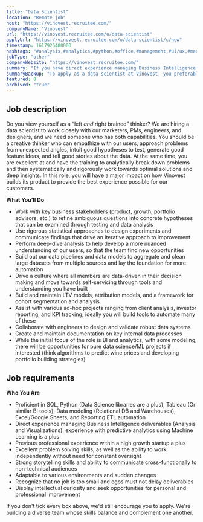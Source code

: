```yaml
---
title: "Data Scientist"
location: "Remote job"
host: "https://vinovest.recruitee.com/"
companyName: "Vinovest"
url: "https://vinovest.recruitee.com/o/data-scientist"
applyUrl: "https://vinovest.recruitee.com/o/data-scientist/c/new"
timestamp: 1617926400000
hashtags: "#analysis,#analytics,#python,#office,#management,#ui/ux,#marketing,#optimization"
jobType: "other"
companyWebsite: "https://vinovest.recruitee.com/"
summary: "If you have direct experience managing Business Intelligence deliverables, Vinovest is looking for someone with your knowledge."
summaryBackup: "To apply as a data scientist at Vinovest, you preferably need to have some knowledge of: #ui/ux, #analysis, #python."
featured: 8
archived: "true"
---
```


## Job description

Do you view yourself as a “left _and_ right brained” thinker? We are hiring a data scientist to work closely with our marketers, PMs, engineers, and designers, and we need someone who has both capabilities. You should be a creative thinker who can empathize with our users, approach problems from unexpected angles, intuit good hypotheses to test, generate good feature ideas, and tell good stories about the data. At the same time, you are excellent at and have the training to analytically break down problems and then systematically and rigorously work towards optimal solutions and deep insights. In this role, you will have a major impact on how Vinovest builds its product to provide the best experience possible for our customers.

**What You’ll Do**

*   Work with key business stakeholders (product, growth, portfolio advisors, etc.) to refine ambiguous questions into concrete hypotheses that can be examined through testing and data analysis
*   Use rigorous statistical approaches to design experiments and communicate findings that drive an iterative approach to improvement
*   Perform deep-dive analysis to help develop a more nuanced understanding of our users, so that the team find new opportunities
*   Build out our data pipelines and data models to aggregate and clean large datasets from multiple sources and lay the foundation for more automation
*   Drive a culture where all members are data-driven in their decision making and move towards self-servicing through tools and understanding you have built
*   Build and maintain LTV models, attribution models, and a framework for cohort segmentation and analysis
*   Assist with various ad-hoc projects ranging from client analysis, investor reporting, and KPI tracking; ideally you will build tools to automate many of these
*   Collaborate with engineers to design and validate robust data systems
*   Create and maintain documentation on key internal data processes
*   While the initial focus of the role is BI and analytics, with some modeling, there will be opportunities for pure data science/ML projects if interested (think algorithms to predict wine prices and developing portfolio building strategies)

## Job requirements

**Who You Are**

*   Proficient in SQL, Python (Data Science libraries are a plus), Tableau (Or similar BI tools), Data modeling (Relational DB and Warehouses), Excel/Google Sheets, and Reporting ETL automation
*   Direct experience managing Business Intelligence deliverables (Analysis and Visualizations), experience with predictive analytics using Machine Learning is a plus
*   Previous professional experience within a high growth startup a plus
*   Excellent problem solving skills, as well as the ability to work independently without need for constant oversight
*   Strong storytelling skills and ability to communicate cross-functionally to non-technical audiences
*   Adaptable to various environments and sudden changes
*   Recognize that no job is too small and egos must not delay deliverables
*   Display intellectual curiosity and seek opportunities for personal and professional improvement

If you don't tick every box above, we'd still encourage you to apply. We're building a diverse team whose skills balance and complement one another.
